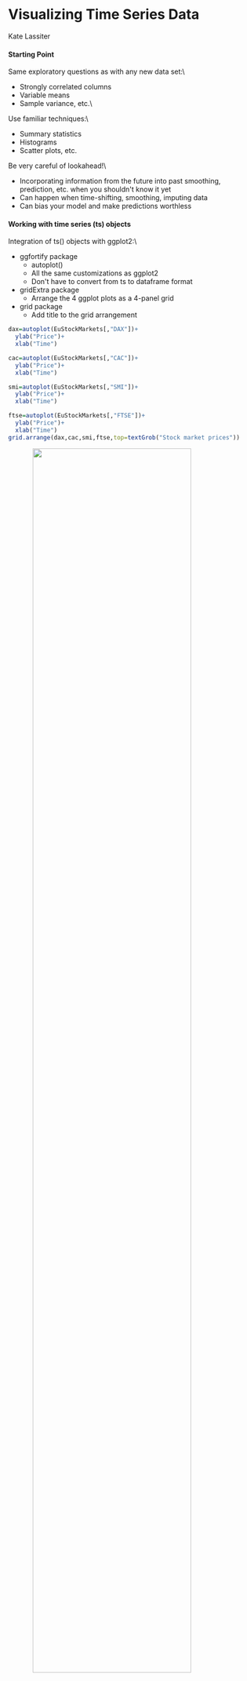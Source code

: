 # Visualizing Time Series Data

Kate Lassiter




#### Starting Point
Same exploratory questions as with any new data set:\

* Strongly correlated columns
* Variable means 
* Sample variance, etc.\

Use familiar techniques:\

* Summary statistics
* Histograms
* Scatter plots, etc.

Be very careful of lookahead!\

* Incorporating information from the future into past smoothing, prediction, etc. when you shouldn't know it yet
* Can happen when time-shifting, smoothing, imputing data
* Can bias your model and make predictions worthless


#### Working with time series (ts) objects
Integration of ts() objects with ggplot2:\

* ggfortify package
  * autoplot()
  * All the same customizations as ggplot2
  * Don't have to convert from ts to dataframe format
* gridExtra package
  * Arrange the 4 ggplot plots as a 4-panel grid
* grid package
  * Add title to the grid arrangement


```r
dax=autoplot(EuStockMarkets[,"DAX"])+
  ylab("Price")+
  xlab("Time")

cac=autoplot(EuStockMarkets[,"CAC"])+
  ylab("Price")+
  xlab("Time")

smi=autoplot(EuStockMarkets[,"SMI"])+
  ylab("Price")+
  xlab("Time")

ftse=autoplot(EuStockMarkets[,"FTSE"])+
  ylab("Price")+
  xlab("Time")
grid.arrange(dax,cac,smi,ftse,top=textGrob("Stock market prices"))
```

<img src="visualization_time_series_files/figure-html/unnamed-chunk-2-1.png" width="80%" style="display: block; margin: auto;" />

#### Time series relevant plotting:\
Working with the data:

* Directly transforming ts() objects for use with ggplot2:\
  * complete.cases() to easily remove NA rows - prevent ggplot warning
  * avoid irritations of working with ts objects

Looking at changes over time:

* Plot differenced values
  * Histogram/scatter plot of the lagged data
  * Shows change in values, how values change together 
  * Trend can hide true relationship, make two series appear highly predictive of one another when they move together
  * Use base package diff(), calculates difference between point at time _t_ and _t+1_

```r
new=as.data.frame(EuStockMarkets)
new$SMI_diff=c(NA,diff(new$SMI))
new$DAX_diff=c(NA,diff(new$DAX))

p1 <- ggplot(new, aes(SMI,DAX))+
  geom_point(shape = 21, colour = "black", fill = "white")
p2 <- ggplot(new[complete.cases(new),], aes(SMI_diff,DAX_diff))+
  geom_point(shape = 21, colour = "black", fill = "white")

grid.arrange(p1,p2,top=textGrob("SMI vs DAX"))
```

<img src="visualization_time_series_files/figure-html/unnamed-chunk-3-1.png" width="80%" style="display: block; margin: auto;" />

Exploring Time Lags:

* Lagged differences:\
  * Time series analysis: focused on predicting future values from past
  * Concerned whether a change in one variable at time _t_ predicts change in another variable at time _t+1_
  * lag() to shift forward by one
  * Showing density using alpha

```r
new$SMI_lag_diff=c(NA,lag(diff(new$SMI),1))
ggplot(new[complete.cases(new),], aes(SMI_lag_diff,DAX_diff))+
  geom_point(shape = 21, colour = "black", fill = "white",alpha=0.4,size=2)
```

<img src="visualization_time_series_files/figure-html/unnamed-chunk-4-1.png" width="80%" style="display: block; margin: auto;" />

Now there is no apparent relationship: positive change in SMI today won't predict positive change in DAX tomorrow. There is a positive trend over the long term, but this does little to predict in the short term

Observations:\

* Be careful with time series data: use same techniques, but reshape data
* Change in values from one time to another is vital concept \

#### Dynamics of Time Series Data
Three aspects of time series data:

* Seasonal: 
  * Recurs over a fixed period 
* Cycle:
  * Recurrent behaviors, variable time period
* Trend: 
  * Overall drift to higher/lower values over a long time period\


##### Line plots

Discover patterns through visual inspection:

```r
autoplot(AirPassengers)+
  xlab("Year")+
  ylab("Passengers")
```

<img src="visualization_time_series_files/figure-html/unnamed-chunk-5-1.png" width="80%" style="display: block; margin: auto;" />

* Observations: 
  * Clear trend
    * Consider log transform or differencing
  * Increasing variance
    * Consider log or square root transform
  * Multiplicative seasonality
    * Seasonal swings grow along with overall values
    
##### Time series decomposition:
  * Break data into seasonal, trend, and remainder components
  * Seasonal component: 
    * LOESS smoothing of all January values, February values, etc. 
    * Moving window estimate of smoothed value based on point's neighbors 
  * stats package
    * stl()\
    

```r
autoplot(stl(AirPassengers, s.window = 'periodic'), ts.colour = 'red')+
  xlab("Year")
```

<img src="visualization_time_series_files/figure-html/unnamed-chunk-6-1.png" width="80%" style="display: block; margin: auto;" />
  \
  
  * Observations
    * Clear rising trend
    * Obvious seasonality
    * Difference between the two methods:
      * This particular decomposition shows additive, not multiplicative seasonality
        * But start and end time series have highest residuals
        * Settled on the average seasonal variance
    * Both reveal information on patterns that need to be identified and potentially dealt with before                forecasting can occur\
      
      
#### Plotting: Exploiting the Temporal Axis
##### Gannt charts
  * Shows overlapping time periods, duration of event relative to others
  * timevis package timevis()

```r
dates=sample(seq(as.Date('1998-01-01'), as.Date('2000-01-01'), by="day"), 16)
dates=dates[order(dates)]
projects = paste0("Project ",seq(1,8)) 

data <- data.frame(content = projects, 
                    start = dates[1:8],
                    end = dates[9:16])
timevis(data)
```

```{=html}
<div id="htmlwidget-af9dd8efd861f043ad6a" class="timevis html-widget" style="width:80%;height:480px;">
<div class="btn-group zoom-menu">
<button type="button" class="btn btn-default btn-lg zoom-in" title="Zoom in">+</button>
<button type="button" class="btn btn-default btn-lg zoom-out" title="Zoom out">-</button>
</div>
</div>
<script type="application/json" data-for="htmlwidget-af9dd8efd861f043ad6a">{"x":{"items":[{"content":"Project 1","start":"1998-05-25","end":"1998-11-26"},{"content":"Project 2","start":"1998-05-30","end":"1999-01-09"},{"content":"Project 3","start":"1998-06-10","end":"1999-05-04"},{"content":"Project 4","start":"1998-08-17","end":"1999-05-08"},{"content":"Project 5","start":"1998-09-26","end":"1999-07-21"},{"content":"Project 6","start":"1998-10-04","end":"1999-10-16"},{"content":"Project 7","start":"1998-10-07","end":"1999-11-01"},{"content":"Project 8","start":"1998-11-02","end":"1999-11-13"}],"groups":null,"showZoom":true,"zoomFactor":0.5,"fit":true,"options":[],"height":null,"timezone":null,"api":[]},"evals":[],"jsHooks":[]}</script>
```
##### Using month and year creatively in line plots
  * forecast package
    * ggseasonplot()
      * X axis is months
      * Y axis is the variable of interest 
      * Each line represents a year.
      * Shows if months exhibited similar/different seasonal patterns over the years
    * ggmonthplot()
      * X axis is months
      * Y axis is the variable of interest 
      * Blue line is mean of each season
      * Black line is the values for every year for a single month
    

```r
ggseasonplot(AirPassengers)
```

<img src="visualization_time_series_files/figure-html/unnamed-chunk-8-1.png" width="80%" style="display: block; margin: auto;" />

```r
ggmonthplot(AirPassengers)
```

<img src="visualization_time_series_files/figure-html/unnamed-chunk-8-2.png" width="80%" style="display: block; margin: auto;" />

  * Observations
    * Some months increased more over time than others
    * Passenger numbers peak in July or August
    * Local peak in March most years
    * Overall increase across months over the years
    * Growth trend increasing (rate of increase increasing)\
\

#### 3-D Visualizations: plotly package\

  * Convert to a format plotly will understand
    * Avoid using ts() object
    * Dataframe with datetime, numeric columns
    * lubridate package for date manipulation
      * year()
      * month()

```r
new = data.frame(AirPassengers)
new$year=year(seq(as.Date("1949-01-01"),as.Date("1960-12-01"),by="month"))
new$month=lubridate::month(seq(as.Date("1949-01-01"),as.Date("1960-12-01"),by="month"),label=TRUE)
plot_ly(new, x = ~month, y = ~year, z = ~AirPassengers, 
             color = ~as.factor(month)) %>%
    add_markers() %>%
    layout(scene = list(xaxis = list(title = 'Month'),
                        yaxis = list(title = 'Year'),
                        zaxis = list(title = 'Passenger Count')))
```

```{=html}
<div id="htmlwidget-6016f10079fe78a0357f" style="width:80%;height:480px;" class="plotly html-widget"></div>
<script type="application/json" data-for="htmlwidget-6016f10079fe78a0357f">{"x":{"visdat":{"3c5421368b78":["function () ","plotlyVisDat"]},"cur_data":"3c5421368b78","attrs":{"3c5421368b78":{"x":{},"y":{},"z":{},"color":{},"alpha_stroke":1,"sizes":[10,100],"spans":[1,20],"type":"scatter3d","mode":"markers","inherit":true}},"layout":{"margin":{"b":40,"l":60,"t":25,"r":10},"scene":{"xaxis":{"title":"Month"},"yaxis":{"title":"Year"},"zaxis":{"title":"Passenger Count"}},"xaxis":{"type":"category","categoryorder":"array","categoryarray":["Jan","Feb","Mar","Apr","May","Jun","Jul","Aug","Sep","Oct","Nov","Dec"]},"hovermode":"closest","showlegend":true},"source":"A","config":{"modeBarButtonsToAdd":["hoverclosest","hovercompare"],"showSendToCloud":false},"data":[{"x":["Dec","Dec","Dec","Dec","Dec","Dec","Dec","Dec","Dec","Dec","Dec","Dec"],"y":[1949,1950,1951,1952,1953,1954,1955,1956,1957,1958,1959,1960],"z":[118,140,166,194,201,229,278,306,336,337,405,432],"type":"scatter3d","mode":"markers","name":"Dec","marker":{"color":"rgba(253,231,37,1)","line":{"color":"rgba(253,231,37,1)"}},"textfont":{"color":"rgba(253,231,37,1)"},"error_y":{"color":"rgba(253,231,37,1)"},"error_x":{"color":"rgba(253,231,37,1)"},"line":{"color":"rgba(253,231,37,1)"},"frame":null},{"x":["Nov","Nov","Nov","Nov","Nov","Nov","Nov","Nov","Nov","Nov","Nov","Nov"],"y":[1949,1950,1951,1952,1953,1954,1955,1956,1957,1958,1959,1960],"z":[104,114,146,172,180,203,237,271,305,310,362,390],"type":"scatter3d","mode":"markers","name":"Nov","marker":{"color":"rgba(194,223,35,1)","line":{"color":"rgba(194,223,35,1)"}},"textfont":{"color":"rgba(194,223,35,1)"},"error_y":{"color":"rgba(194,223,35,1)"},"error_x":{"color":"rgba(194,223,35,1)"},"line":{"color":"rgba(194,223,35,1)"},"frame":null},{"x":["Oct","Oct","Oct","Oct","Oct","Oct","Oct","Oct","Oct","Oct","Oct","Oct"],"y":[1949,1950,1951,1952,1953,1954,1955,1956,1957,1958,1959,1960],"z":[119,133,162,191,211,229,274,306,347,359,407,461],"type":"scatter3d","mode":"markers","name":"Oct","marker":{"color":"rgba(133,213,74,1)","line":{"color":"rgba(133,213,74,1)"}},"textfont":{"color":"rgba(133,213,74,1)"},"error_y":{"color":"rgba(133,213,74,1)"},"error_x":{"color":"rgba(133,213,74,1)"},"line":{"color":"rgba(133,213,74,1)"},"frame":null},{"x":["Sep","Sep","Sep","Sep","Sep","Sep","Sep","Sep","Sep","Sep","Sep","Sep"],"y":[1949,1950,1951,1952,1953,1954,1955,1956,1957,1958,1959,1960],"z":[136,158,184,209,237,259,312,355,404,404,463,508],"type":"scatter3d","mode":"markers","name":"Sep","marker":{"color":"rgba(81,197,106,1)","line":{"color":"rgba(81,197,106,1)"}},"textfont":{"color":"rgba(81,197,106,1)"},"error_y":{"color":"rgba(81,197,106,1)"},"error_x":{"color":"rgba(81,197,106,1)"},"line":{"color":"rgba(81,197,106,1)"},"frame":null},{"x":["Aug","Aug","Aug","Aug","Aug","Aug","Aug","Aug","Aug","Aug","Aug","Aug"],"y":[1949,1950,1951,1952,1953,1954,1955,1956,1957,1958,1959,1960],"z":[148,170,199,242,272,293,347,405,467,505,559,606],"type":"scatter3d","mode":"markers","name":"Aug","marker":{"color":"rgba(43,176,127,1)","line":{"color":"rgba(43,176,127,1)"}},"textfont":{"color":"rgba(43,176,127,1)"},"error_y":{"color":"rgba(43,176,127,1)"},"error_x":{"color":"rgba(43,176,127,1)"},"line":{"color":"rgba(43,176,127,1)"},"frame":null},{"x":["Jul","Jul","Jul","Jul","Jul","Jul","Jul","Jul","Jul","Jul","Jul","Jul"],"y":[1949,1950,1951,1952,1953,1954,1955,1956,1957,1958,1959,1960],"z":[148,170,199,230,264,302,364,413,465,491,548,622],"type":"scatter3d","mode":"markers","name":"Jul","marker":{"color":"rgba(30,155,138,1)","line":{"color":"rgba(30,155,138,1)"}},"textfont":{"color":"rgba(30,155,138,1)"},"error_y":{"color":"rgba(30,155,138,1)"},"error_x":{"color":"rgba(30,155,138,1)"},"line":{"color":"rgba(30,155,138,1)"},"frame":null},{"x":["Jun","Jun","Jun","Jun","Jun","Jun","Jun","Jun","Jun","Jun","Jun","Jun"],"y":[1949,1950,1951,1952,1953,1954,1955,1956,1957,1958,1959,1960],"z":[135,149,178,218,243,264,315,374,422,435,472,535],"type":"scatter3d","mode":"markers","name":"Jun","marker":{"color":"rgba(37,133,142,1)","line":{"color":"rgba(37,133,142,1)"}},"textfont":{"color":"rgba(37,133,142,1)"},"error_y":{"color":"rgba(37,133,142,1)"},"error_x":{"color":"rgba(37,133,142,1)"},"line":{"color":"rgba(37,133,142,1)"},"frame":null},{"x":["May","May","May","May","May","May","May","May","May","May","May","May"],"y":[1949,1950,1951,1952,1953,1954,1955,1956,1957,1958,1959,1960],"z":[121,125,172,183,229,234,270,318,355,363,420,472],"type":"scatter3d","mode":"markers","name":"May","marker":{"color":"rgba(45,112,142,1)","line":{"color":"rgba(45,112,142,1)"}},"textfont":{"color":"rgba(45,112,142,1)"},"error_y":{"color":"rgba(45,112,142,1)"},"error_x":{"color":"rgba(45,112,142,1)"},"line":{"color":"rgba(45,112,142,1)"},"frame":null},{"x":["Apr","Apr","Apr","Apr","Apr","Apr","Apr","Apr","Apr","Apr","Apr","Apr"],"y":[1949,1950,1951,1952,1953,1954,1955,1956,1957,1958,1959,1960],"z":[129,135,163,181,235,227,269,313,348,348,396,461],"type":"scatter3d","mode":"markers","name":"Apr","marker":{"color":"rgba(56,89,140,1)","line":{"color":"rgba(56,89,140,1)"}},"textfont":{"color":"rgba(56,89,140,1)"},"error_y":{"color":"rgba(56,89,140,1)"},"error_x":{"color":"rgba(56,89,140,1)"},"line":{"color":"rgba(56,89,140,1)"},"frame":null},{"x":["Mar","Mar","Mar","Mar","Mar","Mar","Mar","Mar","Mar","Mar","Mar","Mar"],"y":[1949,1950,1951,1952,1953,1954,1955,1956,1957,1958,1959,1960],"z":[132,141,178,193,236,235,267,317,356,362,406,419],"type":"scatter3d","mode":"markers","name":"Mar","marker":{"color":"rgba(67,62,133,1)","line":{"color":"rgba(67,62,133,1)"}},"textfont":{"color":"rgba(67,62,133,1)"},"error_y":{"color":"rgba(67,62,133,1)"},"error_x":{"color":"rgba(67,62,133,1)"},"line":{"color":"rgba(67,62,133,1)"},"frame":null},{"x":["Feb","Feb","Feb","Feb","Feb","Feb","Feb","Feb","Feb","Feb","Feb","Feb"],"y":[1949,1950,1951,1952,1953,1954,1955,1956,1957,1958,1959,1960],"z":[118,126,150,180,196,188,233,277,301,318,342,391],"type":"scatter3d","mode":"markers","name":"Feb","marker":{"color":"rgba(72,33,115,1)","line":{"color":"rgba(72,33,115,1)"}},"textfont":{"color":"rgba(72,33,115,1)"},"error_y":{"color":"rgba(72,33,115,1)"},"error_x":{"color":"rgba(72,33,115,1)"},"line":{"color":"rgba(72,33,115,1)"},"frame":null},{"x":["Jan","Jan","Jan","Jan","Jan","Jan","Jan","Jan","Jan","Jan","Jan","Jan"],"y":[1949,1950,1951,1952,1953,1954,1955,1956,1957,1958,1959,1960],"z":[112,115,145,171,196,204,242,284,315,340,360,417],"type":"scatter3d","mode":"markers","name":"Jan","marker":{"color":"rgba(68,1,84,1)","line":{"color":"rgba(68,1,84,1)"}},"textfont":{"color":"rgba(68,1,84,1)"},"error_y":{"color":"rgba(68,1,84,1)"},"error_x":{"color":"rgba(68,1,84,1)"},"line":{"color":"rgba(68,1,84,1)"},"frame":null}],"highlight":{"on":"plotly_click","persistent":false,"dynamic":false,"selectize":false,"opacityDim":0.2,"selected":{"opacity":1},"debounce":0},"shinyEvents":["plotly_hover","plotly_click","plotly_selected","plotly_relayout","plotly_brushed","plotly_brushing","plotly_clickannotation","plotly_doubleclick","plotly_deselect","plotly_afterplot","plotly_sunburstclick"],"base_url":"https://plot.ly"},"evals":[],"jsHooks":[]}</script>
```
  * Allows a better view of the relationship between month, year, and number of passengers 


#### Data Smoothing
* Usually need to smooth the data before starting analysis or visualization
    * Allows better storytelling
    * Irrelevant spikes dominate the narrative
    
* Methods:
  * Moving average/median
    * Good for noisy data
    * Rolling mean reduces variance
      * Keep in mind: affects accuracy, R² statistics, etc.
      * Zoo package rollmean() and rollmedian()
        * k = 7  is a 7 month rolling window
    * Prevent lookahead, use past values as the window (align="right")
    * gsub() substitute series names for a clearer legend
    * tidyr package gather()
      * Convert from wide to long, use this as color/group in ggplot2 geom_line()\
  * Exponentially weighted moving average 
    * Weigh past values less than recent
    * pracma package movavg() function 
    * Useful when more recent data is more or less informative than the past
  * Geometric mean 
    * Combats strong serial correlation
    * Good for series with data that compounds greatly as time goes on
    * Base R exp(mean(log())) and zoo package rollapply()


```r
new = data.frame(AirPassengers)
new$AirPassengers=as.numeric(new$AirPassengers)
new$year=seq(as.Date("1949-01-01"),as.Date("1960-12-01"),by="month")

new = new %>%
  mutate(roll_mean = rollmean(new$AirPassengers,k=7,align="right",fill = NA),
         roll_median = rollmedian(new$AirPassengers,k=7,align="right",fill = NA))

df <- gather(new, key = year, value = Rate, 
                            c("roll_mean","roll_median", "AirPassengers"))
df$year=gsub("AirPassengers","series",df$year)
df$year=gsub("roll_mean","rolling mean",df$year)
df$year=gsub("roll_median","rolling median",df$year)
df$date = rep(new$year,3)

ggplot(df[complete.cases(df),], aes(x=date, y = Rate, group = year, colour = year)) + 
  geom_line()
```

<img src="visualization_time_series_files/figure-html/unnamed-chunk-10-1.png" width="80%" style="display: block; margin: auto;" />
\  

#### Checking Time Series Properties
##### Stationarity

* Many time series models rely on stationarity
  * Stable mean/variance/autocorrelation over time
  * Examine error term behavior
  * Can do this visually:
    * Look for seasonality, trend, increasing variance
  * Statistically:
    * Augmented Dickey–Fuller (ADF) test
      * Null hypothesis = unit root
      * Focuses on changing mean
      * tseries package adf.test()
  * Visual can be better:
    * ADF tests perform poorly on near unit roots, small sample size
    * Use both approaches
  * Remedies:
    * Difference the data to correct trend
    * Logarithm or square root to correct variance 
  

```r
new = data.frame(AirPassengers)
new$AirPassengers=as.numeric(new$AirPassengers)
new$date=seq(as.Date("1949-01-01"),as.Date("1960-12-01"),by="month")
new$diff_data=c(NA,diff(new$AirPassengers, differences=1))
new$diff_data2=c(NA,NA,diff(new$AirPassengers, differences=2))

g=ggplot(new , aes(date,AirPassengers))+
  geom_line(colour = "black")

g_diff=ggplot(new , aes(date,diff_data))+
  geom_line(colour = "red")+
  ylab("Difference Data")

g_diff2=ggplot(new , aes(date,diff_data2))+
  geom_line(colour = "blue")+
  ylab("2nd Difference Data")

grid.arrange(g,g_diff,g_diff2,top=textGrob("Airline Passengers"))
```

<img src="visualization_time_series_files/figure-html/unnamed-chunk-11-1.png" width="80%" style="display: block; margin: auto;" />

```r
adf.test(new$AirPassengers,alternative='stationary')
```

```
## 
## 	Augmented Dickey-Fuller Test
## 
## data:  new$AirPassengers
## Dickey-Fuller = -7.3186, Lag order = 5, p-value = 0.01
## alternative hypothesis: stationary
```

```r
adf.test(new[complete.cases(new$diff_data),3],alternative='stationary')
```

```
## 
## 	Augmented Dickey-Fuller Test
## 
## data:  new[complete.cases(new$diff_data), 3]
## Dickey-Fuller = -7.0177, Lag order = 5, p-value = 0.01
## alternative hypothesis: stationary
```

```r
adf.test(new[complete.cases(new$diff_data2),4],alternative='stationary')
```

```
## 
## 	Augmented Dickey-Fuller Test
## 
## data:  new[complete.cases(new$diff_data2), 4]
## Dickey-Fuller = -8.0516, Lag order = 5, p-value = 0.01
## alternative hypothesis: stationary
```

  * Observations:
    * The data has clear trend and increasing variance
    * By using differencing, the trend is dampened
    * There's still some increasing variance, so log transform might be the right choice
    * Things start getting muddied at second difference
    * ADF says that the original series is stationary based on small p-value
      * Visual inspection says otherwise
      
##### Normality:

  * Many time series models assume normality
  * This can be observed through a histogram or QQ plot
    * ggplot2 package geom_histogram()
    * stats package qqnorm() and qqline()
  * If it is not normal:
    * Box Cox transformation
      * MASS package boxcox()
    * Be careful with transformations! 
      * Are you preserving the important information?
    

```r
ggplot(new, aes(x=AirPassengers)) +
  geom_histogram(binwidth =20,fill = "mediumpurple") +             
  xlab("Passengers")
```

<img src="visualization_time_series_files/figure-html/unnamed-chunk-12-1.png" width="80%" style="display: block; margin: auto;" />

```r
qqnorm(new$AirPassengers, main="Airline Passengers", xlab="", ylab="", pch=16)
qqline(new$AirPassengers)
```

<img src="visualization_time_series_files/figure-html/unnamed-chunk-12-2.png" width="80%" style="display: block; margin: auto;" />


  * Observations:
    * Data does not look normal: it is skewed
    * Even though this doesn't capture the time aspect of the data, the input variable must be normal for many models

##### Lagged Correlations
* Autocorrelation Function
    * Correlation between two points in a time series in a fixed interval
    * Linear relationship between points as a function of their time difference
    * Common behaviors:
      * ACF of stationary series drops to zero quickly
      * For nonstationary series, value at lag 1 is large and positive
      * White noise will have 0 at all lags but 0
    * Significance of ACF estimate determined by “critical region” with bounds at +/–1.96 × sqrt(n)
    * forecast package Acf()
      * Y axis is the correlation
      * X axis is the time lag

```r
Acf(new$AirPassengers,main='Passengers Autcorrelation Function')
```

<img src="visualization_time_series_files/figure-html/unnamed-chunk-13-1.png" width="80%" style="display: block; margin: auto;" />

* Partial Autocorrelation Function:
  * The partial correlation of the series at time _t_ with the series at time _t-k_ given all the information between _t-k....t_
  * Same critical regions as ACF
  * ACF vs PACF:
    * Redundant correlations appear in ACF
    * PACF correlations show exactly how the kth lagged value is related to the current point
    * PACF helps you know how long a time series needs to be to capture dynamics you want to model
  * forecast package Pacf()


```r
Pacf(new$AirPassengers,main='Passengers Partial Autcorrelation Function')
```

<img src="visualization_time_series_files/figure-html/unnamed-chunk-14-1.png" width="80%" style="display: block; margin: auto;" />

* Observations:
  * The ACF fails to trail off after a certain lag, indicating clear trend
  * PACF shows strong significance at around lag 12, coinciding with Christmas, a seasonal peak that is to be expected. 
  * Behavior of the PACF and ACF vital in determining parameters for time series ARIMA models and many others.

Now you are ready to get started with time series data!

References

* https://www.statology.org/exponential-moving-average-in-r/
* https://www.itl.nist.gov/div898/handbook/pmc/section4/pmc442.htm
* https://learning.oreilly.com/library/view/practical-time-series/9781492041641/ch02.html
